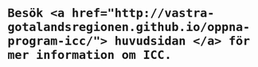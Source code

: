 
  <h1>
    <a name="Välkommen_till_Västra_Götalandsregionen_ICC">
    </a>
    
    Besök <a href="http://vastra-gotalandsregionen.github.io/oppna-program-icc/"> huvudsidan </a> för mer information om ICC.
    
  </h1>
  
